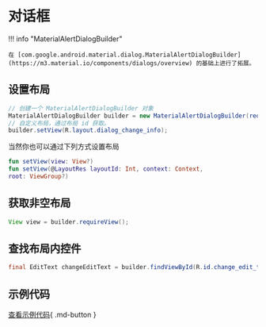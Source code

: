 # 对话框

!!! info "MaterialAlertDialogBuilder"

    在 [com.google.android.material.dialog.MaterialAlertDialogBuilder](https://m3.material.io/components/dialogs/overview) 的基础上进行了拓展。

## 设置布局

```java
// 创建一个 MaterialAlertDialogBuilder 对象
MaterialAlertDialogBuilder builder = new MaterialAlertDialogBuilder(requireActivity());
// 自定义布局，通过布局 id 获取。
builder.setView(R.layout.dialog_change_info);
```

当然你也可以通过下列方式设置布局

```kotlin
fun setView(view: View?)
fun setView(@LayoutRes layoutId: Int, context: Context,
root: ViewGroup?)
```

## 获取非空布局

```java
View view = builder.requireView();
```

## 查找布局内控件

```java
final EditText changeEditText = builder.findViewById(R.id.change_edit_text);
```

## 示例代码

[查看示例代码](https://github.com/SakurajimaMaii/Android-Vast-Extension/blob/develop/app/src/main/java/com/ave/vastgui/app/activity/view/DialogActivity.kt){ .md-button }
